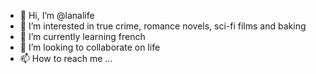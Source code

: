 - 👋 Hi, I’m @lanalife
- 👀 I’m interested in true crime, romance novels, sci-fi films and baking
- 🌱 I’m currently learning french
- 💞️ I’m looking to collaborate on life
- 📫 How to reach me ...

<!---
lanalife/lanalife is a ✨ special ✨ repository because its `README.md` (this file) appears on your GitHub profile.
You can click the Preview link to take a look at your changes.
--->
